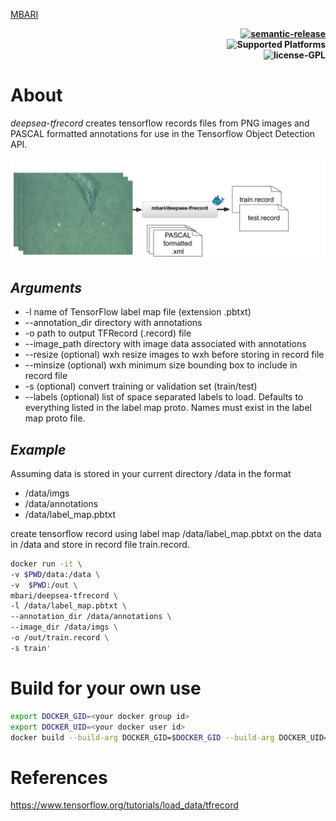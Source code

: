 [MBARI](https://www.mbari.org/wp-content/uploads/2014/11/logo-mbari-3b.png)
<p align="right">
    <b> <a href="https://github.com/semantic-release/semantic-release"> <img src="https://img.shields.io/badge/%20%20%F0%9F%93%A6%F0%9F%9A%80-semantic--release-e10079.svg" title="semantic-release"/> </a> </b> <br>
    <b> <img src="https://img.shields.io/badge/Supported%20Platforms-Windows%20%7C%20macOS%20%7C%20Linux-green" title="Supported Platforms"/> </b> <br>
    <b> <img src="https://img.shields.io/badge/license-GPL-blue" title="license-GPL"/> </b> <br>
</p>

# About

*deepsea-tfrecord* creates tensorflow records files from PNG images and PASCAL formatted annotations for use in the Tensorflow Object Detection API.
    
![ Image link ](/img/flow.jpg)

## *Arguments* 

  * -l name of TensorFlow label map file (extension .pbtxt)
  * --annotation_dir directory with annotations
  * -o path to output TFRecord (.record) file
  * --image_path directory with image data associated with annotations
  * --resize (optional) wxh resize images to wxh before storing in record file
  * --minsize (optional) wxh minimum size bounding box to include in record file
  * -s (optional) convert training or validation set (train/test)
  * --labels (optional) list of space separated labels to load. Defaults to everything listed in the label map proto. Names must exist in the label map proto file. 

## *Example*

Assuming data is stored in your current directory /data in the format
 
 * /data/imgs
 * /data/annotations
 * /data/label_map.pbtxt
 
 create tensorflow record using label map  /data/label_map.pbtxt on the data in /data and store in record file train.record.

```bash
docker run -it \
-v $PWD/data:/data \
-v  $PWD:/out \
mbari/deepsea-tfrecord \
-l /data/label_map.pbtxt \
--annotation_dir /data/annotations \
--image_dir /data/imgs \
-o /out/train.record \
-s train'
```

# Build for your own use
```bash
export DOCKER_GID=<your docker group id>
export DOCKER_UID=<your docker user id>
docker build --build-arg DOCKER_GID=$DOCKER_GID --build-arg DOCKER_UID=$DOCKER_UID -t tfrecord .
```

# References
https://www.tensorflow.org/tutorials/load_data/tfrecord
